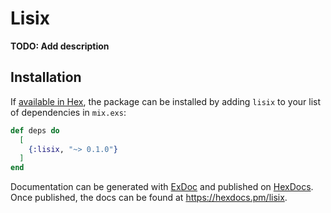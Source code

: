 # Lisix

**TODO: Add description**

## Installation

If [available in Hex](https://hex.pm/docs/publish), the package can be installed
by adding `lisix` to your list of dependencies in `mix.exs`:

```elixir
def deps do
  [
    {:lisix, "~> 0.1.0"}
  ]
end
```

Documentation can be generated with [ExDoc](https://github.com/elixir-lang/ex_doc)
and published on [HexDocs](https://hexdocs.pm). Once published, the docs can
be found at <https://hexdocs.pm/lisix>.

